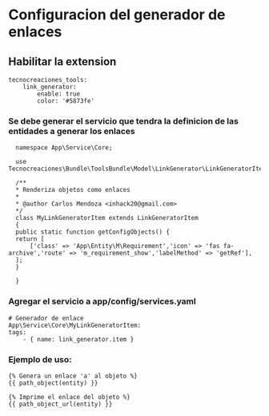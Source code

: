 # Configuracion del generador de enlaces

## Habilitar la extension
    tecnocreaciones_tools:
        link_generator:
            enable: true
            color: '#5873fe'

### Se debe generar el servicio que tendra la definicion de las entidades a generar los enlaces

      namespace App\Service\Core;

      use Tecnocreaciones\Bundle\ToolsBundle\Model\LinkGenerator\LinkGeneratorItem;

      /**
      * Renderiza objetos como enlaces
      *
      * @author Carlos Mendoza <inhack20@gmail.com>
      */
      class MyLinkGeneratorItem extends LinkGeneratorItem
      {
      public static function getConfigObjects() {
      return [
          ['class' => 'App\Entity\M\Requirement','icon' => 'fas fa-archive','route' => 'm_requirement_show','labelMethod' => 'getRef'],
      ];
      }

      }


### Agregar el servicio a app/config/services.yaml

    # Generador de enlace
    App\Service\Core\MyLinkGeneratorItem:
    tags:
        - { name: link_generator.item }

### Ejemplo de uso:

    {% Genera un enlace 'a' al objeto %}
    {{ path_object(entity) }}

    {% Imprime el enlace del objeto %}
    {{ path_object_url(entity) }}
